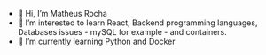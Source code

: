 - 👋 Hi, I’m Matheus Rocha
- 👀 I’m interested to learn React, Backend programming languages, Databases issues - mySQL for example - and containers.
- 🌱 I’m currently learning Python and Docker

<!---
TheusTeteus/TheusTeteus is a ✨ special ✨ repository because its `README.md` (this file) appears on your GitHub profile.
You can click the Preview link to take a look at your changes.
--->
